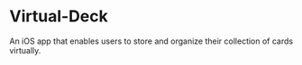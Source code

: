 # Virtual-Deck
An iOS app that enables users to store and organize their collection of cards virtually.
